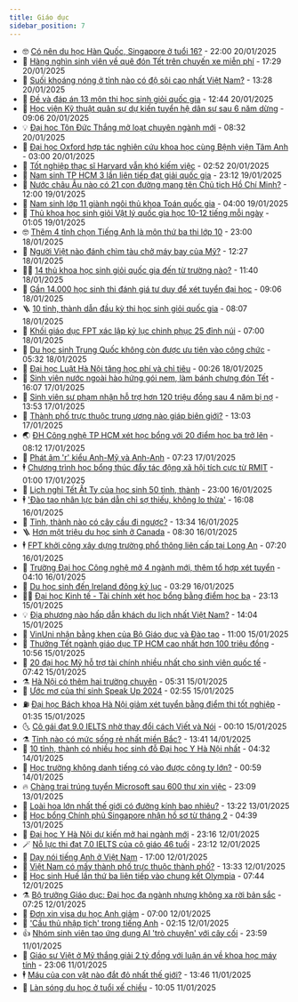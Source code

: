 ```yaml
---
title: Giáo dục
sidebar_position: 7
---
```


<!-- vnexpress-giao-duc:START -->
- 🤓 [Có nên du học Hàn Quốc, Singapore ở tuổi 16?](https://vnexpress.net/co-nen-du-hoc-han-quoc-singapore-o-tuoi-16-4840823.html) - 22:00 20/01/2025
- 🦆 [Hàng nghìn sinh viên về quê đón Tết trên chuyến xe miễn phí](https://vnexpress.net/hang-nghin-sinh-vien-ve-que-don-tet-tren-chuyen-xe-mien-phi-4841062.html) - 17:29 20/01/2025
- 🦩 [Suối khoáng nóng ở tỉnh nào có độ sôi cao nhất Việt Nam?](https://vnexpress.net/suoi-khoang-nong-o-tinh-nao-co-do-soi-cao-nhat-viet-nam-4841063.html) - 13:28 20/01/2025
- 🌮 [Đề và đáp án 13 môn thi học sinh giỏi quốc gia](https://vnexpress.net/de-va-dap-an-13-mon-thi-hoc-sinh-gioi-quoc-gia-nam-hoc-2024-2025-4841263.html) - 12:44 20/01/2025
- 🔭 [Học viện Kỹ thuật quân sự dự kiến tuyển hệ dân sự sau 6 năm dừng](https://vnexpress.net/hoc-vien-ky-thuat-quan-su-du-kien-tuyen-he-dan-su-sau-6-nam-dung-4841168.html) - 09:06 20/01/2025
- 💡 [Đại học Tôn Đức Thắng mở loạt chuyên ngành mới](https://vnexpress.net/dai-hoc-ton-duc-thang-mo-loat-chuyen-nganh-moi-4841143.html) - 08:32 20/01/2025
- 🥰 [Đại học Oxford hợp tác nghiên cứu khoa học cùng Bệnh viện Tâm Anh](https://vnexpress.net/dai-hoc-oxford-hop-tac-nghien-cuu-khoa-hoc-cung-benh-vien-tam-anh-4840904.html) - 03:00 20/01/2025
- 🐲 [Tốt nghiệp thạc sĩ Harvard vẫn khó kiếm việc](https://vnexpress.net/tot-nghiep-thac-si-harvard-van-kho-kiem-viec-4840839.html) - 02:52 20/01/2025
- 🦒 [Nam sinh TP HCM 3 lần liên tiếp đạt giải quốc gia](https://vnexpress.net/nam-sinh-tp-hcm-3-lan-lien-tiep-dat-giai-quoc-gia-4840680.html) - 23:12 19/01/2025
- 🦆 [Nước châu Âu nào có 21 con đường mang tên Chủ tịch Hồ Chí Minh?](https://vnexpress.net/nuoc-chau-au-nao-co-21-con-duong-mang-ten-chu-tich-ho-chi-minh-4840637.html) - 12:00 19/01/2025
- 🧰 [Nam sinh lớp 11 giành ngôi thủ khoa Toán quốc gia](https://vnexpress.net/nam-sinh-lop-11-gianh-ngoi-thu-khoa-toan-quoc-gia-4840671.html) - 04:00 19/01/2025
- 🐘 [Thủ khoa học sinh giỏi Vật lý quốc gia học 10-12 tiếng mỗi ngày](https://vnexpress.net/thu-khoa-hoc-sinh-gioi-vat-ly-quoc-gia-hoc-10-12-tieng-moi-ngay-4840627.html) - 01:05 19/01/2025
- 🤓 [Thêm 4 tỉnh chọn Tiếng Anh là môn thứ ba thi lớp 10](https://vnexpress.net/them-4-tinh-chon-tieng-anh-la-mon-thu-ba-thi-lop-10-4840375.html) - 23:00 18/01/2025
- 🧰 [Người Việt nào đánh chìm tàu chở máy bay của Mỹ?](https://vnexpress.net/nguoi-viet-nao-danh-chim-tau-cho-may-bay-cua-my-4795179.html) - 12:27 18/01/2025
- 🧑‍💻 [14 thủ khoa học sinh giỏi quốc gia đến từ trường nào?](https://vnexpress.net/14-thu-khoa-hoc-sinh-gioi-quoc-gia-den-tu-truong-nao-4840537.html) - 11:40 18/01/2025
- 🫶 [Gần 14.000 học sinh thi đánh giá tư duy để xét tuyển đại học](https://vnexpress.net/gan-14-000-hoc-sinh-thi-danh-gia-tu-duy-de-xet-tuyen-dai-hoc-4840542.html) - 09:06 18/01/2025
- 🪜 [10 tỉnh, thành dẫn đầu kỳ thi học sinh giỏi quốc gia](https://vnexpress.net/10-tinh-thanh-dan-dau-ky-thi-hoc-sinh-gioi-quoc-gia-4840530.html) - 08:07 18/01/2025
- 🎊 [​Khối giáo dục FPT xác lập kỷ lục chinh phục 25 đỉnh núi](https://vnexpress.net/khoi-giao-duc-fpt-xac-lap-ky-luc-chinh-phuc-25-dinh-nui-4840449.html) - 07:00 18/01/2025
- 🧐 [Du học sinh Trung Quốc không còn được ưu tiên vào công chức](https://vnexpress.net/du-hoc-sinh-trung-quoc-khong-con-duoc-uu-tien-vao-cong-chuc-4839099.html) - 05:32 18/01/2025
- 🌈 [Đại học Luật Hà Nội tăng học phí và chỉ tiêu](https://vnexpress.net/dai-hoc-luat-ha-noi-tang-hoc-phi-va-chi-tieu-4840374.html) - 00:26 18/01/2025
- 🥰 [Sinh viên nước ngoài hào hứng gói nem, làm bánh chưng đón Tết](https://vnexpress.net/sinh-vien-nuoc-ngoai-hao-hung-goi-nem-lam-banh-chung-don-tet-4840149.html) - 16:07 17/01/2025
- 🎡 [Sinh viên sư phạm nhận hỗ trợ hơn 120 triệu đồng sau 4 năm bị nợ](https://vnexpress.net/sinh-vien-su-pham-nhan-ho-tro-hon-120-trieu-dong-sau-4-nam-bi-no-4839815.html) - 13:53 17/01/2025
- 🎊 [Thành phố trực thuộc trung ương nào giáp biên giới?](https://vnexpress.net/thanh-pho-truc-thuoc-trung-uong-nao-giap-bien-gioi-4840335.html) - 13:03 17/01/2025
- 🌏 [ĐH Công nghệ TP HCM xét học bổng với 20 điểm học bạ trở lên](https://vnexpress.net/dh-cong-nghe-tp-hcm-xet-hoc-bong-voi-20-diem-hoc-ba-tro-len-4839704.html) - 08:12 17/01/2025
- 🥸 [Phát âm &#39;r&#39; kiểu Anh-Mỹ và Anh-Anh](https://vnexpress.net/phat-am-r-kieu-anh-my-va-anh-anh-4839102.html) - 07:23 17/01/2025
- 🕴 [Chương trình học bổng thúc đẩy tác động xã hội tích cực từ RMIT](https://vnexpress.net/chuong-trinh-hoc-bong-thuc-day-tac-dong-xa-hoi-tich-cuc-tu-rmit-4839742.html) - 01:00 17/01/2025
- 💂 [Lịch nghỉ Tết Ất Tỵ của học sinh 50 tỉnh, thành](https://vnexpress.net/lich-nghi-tet-at-ty-cua-hoc-sinh-50-tinh-thanh-4839905.html) - 23:00 16/01/2025
- 🕴 [&#39;Đào tạo nhân lực bán dẫn chỉ sợ thiếu, không lo thừa&#39;](https://vnexpress.net/dao-tao-nhan-luc-ban-dan-chi-so-thieu-khong-lo-thua-4839871.html) - 16:08 16/01/2025
- 🌋 [Tỉnh, thành nào có cây cầu đi ngược?](https://vnexpress.net/tinh-thanh-nao-co-cay-cau-di-nguoc-4839927.html) - 13:34 16/01/2025
- 🪜 [Hơn một triệu du học sinh ở Canada](https://vnexpress.net/hon-mot-trieu-du-hoc-sinh-o-canada-4839661.html) - 08:30 16/01/2025
- 🕴 [FPT khởi công xây dựng trường phổ thông liên cấp tại Long An](https://vnexpress.net/fpt-khoi-cong-xay-dung-truong-pho-thong-lien-cap-tai-long-an-4839730.html) - 07:20 16/01/2025
- 🎃 [Trường Đại học Công nghệ mở 4 ngành mới, thêm tổ hợp xét tuyển](https://vnexpress.net/truong-dai-hoc-cong-nghe-mo-4-nganh-moi-them-to-hop-xet-tuyen-4839657.html) - 04:10 16/01/2025
- 🦏 [Du học sinh đến Ireland đông kỷ lục](https://vnexpress.net/du-hoc-sinh-den-ireland-dong-ky-luc-4839551.html) - 03:29 16/01/2025
- 🧑‍🏫 [Đại học Kinh tế - Tài chính xét học bổng bằng điểm học bạ](https://vnexpress.net/dai-hoc-kinh-te-tai-chinh-xet-hoc-bong-bang-diem-hoc-ba-4839501.html) - 23:13 15/01/2025
- 💡 [Địa phương nào hấp dẫn khách du lịch nhất Việt Nam?](https://vnexpress.net/dia-phuong-nao-hap-dan-khach-du-lich-nhat-viet-nam-4839543.html) - 14:04 15/01/2025
- 🐎 [VinUni nhận bằng khen của Bộ Giáo dục và Đào tạo](https://vnexpress.net/vinuni-nhan-bang-khen-cua-bo-giao-duc-va-dao-tao-4839529.html) - 11:00 15/01/2025
- 🧰 [Thưởng Tết ngành giáo dục TP HCM cao nhất hơn 100 triệu đồng](https://vnexpress.net/thuong-tet-nganh-giao-duc-tp-hcm-cao-nhat-hon-100-trieu-dong-4839517.html) - 10:56 15/01/2025
- 🙉 [20 đại học Mỹ hỗ trợ tài chính nhiều nhất cho sinh viên quốc tế](https://vnexpress.net/20-dai-hoc-my-ho-tro-tai-chinh-nhieu-nhat-cho-sinh-vien-quoc-te-4839073.html) - 07:42 15/01/2025
- ⚗️ [Hà Nội có thêm hai trường chuyên](https://vnexpress.net/ha-noi-co-them-hai-truong-chuyen-4839382.html) - 05:31 15/01/2025
- 🌝 [Ước mơ của thí sinh Speak Up 2024](https://vnexpress.net/uoc-mo-cua-thi-sinh-speak-up-2024-4838873.html) - 02:55 15/01/2025
- ⛽️ [Đại học Bách khoa Hà Nội giảm xét tuyển bằng điểm thi tốt nghiệp](https://vnexpress.net/dai-hoc-bach-khoa-ha-noi-giam-xet-tuyen-bang-diem-thi-tot-nghiep-4839247.html) - 01:35 15/01/2025
- 🌜 [Cô gái đạt 9.0 IELTS nhờ thay đổi cách Viết và Nói](https://vnexpress.net/co-gai-dat-9-0-ielts-nho-thay-doi-cach-viet-va-noi-4839078.html) - 00:10 15/01/2025
- ⚗️ [Tỉnh nào có mức sống rẻ nhất miền Bắc?](https://vnexpress.net/tinh-nao-co-muc-song-re-nhat-mien-bac-4839129.html) - 13:41 14/01/2025
- 🧰 [10 tỉnh, thành có nhiều học sinh đỗ Đại học Y Hà Nội nhất](https://vnexpress.net/10-tinh-thanh-co-nhieu-hoc-sinh-do-dai-hoc-y-ha-noi-nhat-4838922.html) - 04:32 14/01/2025
- 🤗 [Học trường không danh tiếng có vào được công ty lớn?](https://vnexpress.net/hoc-truong-khong-danh-tieng-co-vao-duoc-cong-ty-lon-4836706.html) - 00:59 14/01/2025
- 🔥 [Chàng trai trúng tuyển Microsoft sau 600 thư xin việc](https://vnexpress.net/chang-trai-trung-tuyen-microsoft-sau-600-thu-xin-viec-4838340.html) - 23:09 13/01/2025
- 💪 [Loài hoa lớn nhất thế giới có đường kính bao nhiêu?](https://vnexpress.net/loai-hoa-lon-nhat-the-gioi-co-duong-kinh-bao-nhieu-4838664.html) - 13:22 13/01/2025
- 💂 [Học bổng Chính phủ Singapore nhận hồ sơ từ tháng 2](https://vnexpress.net/hoc-bong-chinh-phu-singapore-nhan-ho-so-tu-thang-2-4838561.html) - 04:39 13/01/2025
- 🌮 [Đại học Y Hà Nội dự kiến mở hai ngành mới](https://vnexpress.net/dai-hoc-y-ha-noi-du-kien-mo-hai-nganh-moi-4838407.html) - 23:16 12/01/2025
- 🪄 [Nỗ lực thi đạt 7.0 IELTS của cô giáo 46 tuổi](https://vnexpress.net/no-luc-thi-dat-7-0-ielts-cua-co-giao-46-tuoi-4837747.html) - 23:12 12/01/2025
- 🎡 [Dạy nói tiếng Anh ở Việt Nam](https://vnexpress.net/day-noi-tieng-anh-o-viet-nam-4838205.html) - 17:00 12/01/2025
- 🌈 [Việt Nam có mấy thành phố trực thuộc thành phố?](https://vnexpress.net/viet-nam-co-may-thanh-pho-truc-thuoc-thanh-pho-4838347.html) - 13:33 12/01/2025
- 🎊 [Học sinh Huế lần thứ ba liên tiếp vào chung kết Olympia](https://vnexpress.net/hoc-sinh-hue-lan-thu-ba-lien-tiep-vao-chung-ket-olympia-4838322.html) - 07:44 12/01/2025
- ⚗️ [Bộ trưởng Giáo dục: Đại học đa ngành nhưng không xa rời bản sắc](https://vnexpress.net/bo-truong-giao-duc-dai-hoc-da-nganh-nhung-khong-xa-roi-ban-sac-4838296.html) - 07:25 12/01/2025
- 🌁 [Đơn xin visa du học Anh giảm](https://vnexpress.net/don-xin-visa-du-hoc-anh-giam-4837829.html) - 07:00 12/01/2025
- 🦏 [&#39;Cầu thủ nhập tịch&#39; trong tiếng Anh](https://vnexpress.net/cau-thu-nhap-tich-trong-tieng-anh-4838218.html) - 02:15 12/01/2025
- 👍 [Nhóm sinh viên tạo ứng dụng AI &#39;trò chuyện&#39; với cây cối](https://vnexpress.net/nhom-sinh-vien-tao-ung-dung-ai-tro-chuyen-voi-cay-coi-4838113.html) - 23:59 11/01/2025
- 🌈 [Giáo sư Việt ở Mỹ thắng giải 2 tỷ đồng với luận án về khoa học máy tính](https://vnexpress.net/giao-su-viet-o-my-thang-giai-2-ty-dong-voi-luan-an-ve-khoa-hoc-may-tinh-4838181.html) - 23:06 11/01/2025
- 🕴 [Máu của con vật nào đắt đỏ nhất thế giới?](https://vnexpress.net/mau-cua-con-vat-nao-dat-do-nhat-the-gioi-4838087.html) - 13:46 11/01/2025
- 🧰 [Làn sóng du học ở tuổi xế chiều](https://vnexpress.net/lan-song-du-hoc-o-tuoi-xe-chieu-4837818.html) - 10:05 11/01/2025<!-- vnexpress-giao-duc:END -->
